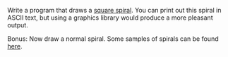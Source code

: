 

Write a program that draws a [square spiral](http://10binary.deviantart.com/art/square-spiral-203786602). You can print out this spiral in ASCII text, but using a graphics library would produce a more pleasant output.

Bonus: Now draw a normal spiral. Some samples of spirals can be found [here](http://images.google.com/search?tbm=isch&hl=en&source=hp&biw=1920&bih=987&q=spiral&gbv=2&oq=spiral&aq=f&aqi=g10&aql=&gs_sm=3&gs_upl=2312l3239l0l3992l6l6l0l1l1l0l104l429l4.1l5l0).

